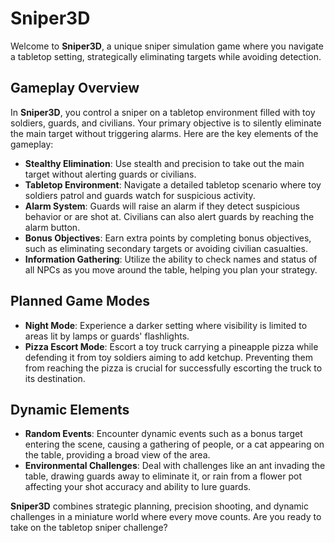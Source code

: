 # Sniper3D

Welcome to **Sniper3D**, a unique sniper simulation game where you navigate a tabletop setting, strategically eliminating targets while avoiding detection.

## Gameplay Overview

In **Sniper3D**, you control a sniper on a tabletop environment filled with toy soldiers, guards, and civilians. Your primary objective is to silently eliminate the main target without triggering alarms. Here are the key elements of the gameplay:

- **Stealthy Elimination**: Use stealth and precision to take out the main target without alerting guards or civilians.
- **Tabletop Environment**: Navigate a detailed tabletop scenario where toy soldiers patrol and guards watch for suspicious activity.
- **Alarm System**: Guards will raise an alarm if they detect suspicious behavior or are shot at. Civilians can also alert guards by reaching the alarm button.
- **Bonus Objectives**: Earn extra points by completing bonus objectives, such as eliminating secondary targets or avoiding civilian casualties.
- **Information Gathering**: Utilize the ability to check names and status of all NPCs as you move around the table, helping you plan your strategy.

## Planned Game Modes

- **Night Mode**: Experience a darker setting where visibility is limited to areas lit by lamps or guards' flashlights.
- **Pizza Escort Mode**: Escort a toy truck carrying a pineapple pizza while defending it from toy soldiers aiming to add ketchup. Preventing them from reaching the pizza is crucial for successfully escorting the truck to its destination.

## Dynamic Elements

- **Random Events**: Encounter dynamic events such as a bonus target entering the scene, causing a gathering of people, or a cat appearing on the table, providing a broad view of the area.
- **Environmental Challenges**: Deal with challenges like an ant invading the table, drawing guards away to eliminate it, or rain from a flower pot affecting your shot accuracy and ability to lure guards.

**Sniper3D** combines strategic planning, precision shooting, and dynamic challenges in a miniature world where every move counts. Are you ready to take on the tabletop sniper challenge?
